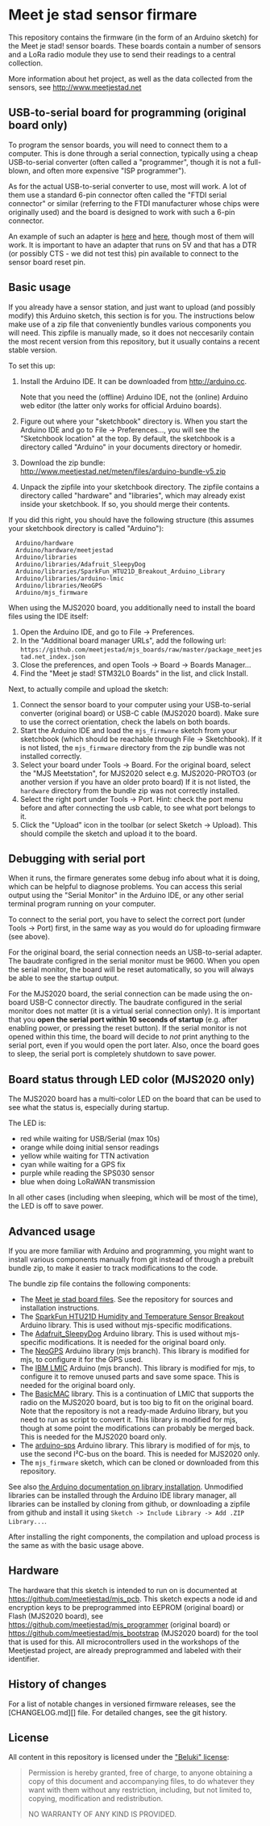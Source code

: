 Meet je stad sensor firmare
===========================
This repository contains the firmware (in the form of an Arduino sketch)
for the Meet je stad! sensor boards. These boards contain a number of
sensors and a LoRa radio module they use to send their readings to a
central collection.

More information about het project, as well as the data collected from
the sensors, see http://www.meetjestad.net

USB-to-serial board for programming (original board only)
---------------------------------------------------------
To program the sensor boards, you will need to connect them to a
computer. This is done through a serial connection, typically using a
cheap USB-to-serial converter (often called a "programmer", though it is
not a full-blown, and often more expensive "ISP programmer").

As for the actual USB-to-serial converter to use, most will work. A lot
of them use a standard 6-pin connector often called the "FTDI serial
connector" or similar (referring to the FTDI manufacturer whose chips
were originally used) and the board is designed to work with such a
6-pin connector.

An example of such an adapter is
[here](https://www.sparkfun.com/products/9716) and
[here](https://store.arduino.cc/arduino-usb-2-serial-micro), though most
of them will work. It is important to have an adapter that runs on 5V
and that has a DTR (or possibly CTS - we did not test this) pin
available to connect to the sensor board reset pin.

Basic usage
-----------
If you already have a sensor station, and just want to upload (and
possibly modify) this Arduino sketch, this section is for you. The
instructions below make use of a zip file that conveniently bundles
various components you will need. This zipfile is manually made, so it
does not neccesarily contain the most recent version from this
repository, but it usually contains a recent stable version.

To set this up:
 1. Install the Arduino IDE. It can be downloaded from http://arduino.cc.

    Note that you need the (offline) Arduino IDE, not the (online)
    Arduino web editor (the latter only works for official Arduino
    boards).
 2. Figure out where your "sketchbook" directory is. When you start the
    Arduino IDE and go to File -> Preferences..., you will see the
    "Sketchbook location" at the top. By default, the sketchbook is a
    directory called "Arduino" in your documents directory or homedir.
 3. Download the zip bundle:
    http://www.meetjestad.net/meten/files/arduino-bundle-v5.zip
 4. Unpack the zipfile into your sketchbook directory. The zipfile contains
    a directory called "hardware" and "libraries", which may already
    exist inside your sketchbook. If so, you should merge their
    contents.

If you did this right, you should have the following structure (this
assumes your sketchbook directory is called "Arduino"):

      Arduino/hardware
      Arduino/hardware/meetjestad
      Arduino/libraries
      Arduino/libraries/Adafruit_SleepyDog
      Arduino/libraries/SparkFun_HTU21D_Breakout_Arduino_Library
      Arduino/libraries/arduino-lmic
      Arduino/libraries/NeoGPS
      Arduino/mjs_firmware

When using the MJS2020 board, you additionally need to install the board
files using the IDE itself:
 1. Open the Arduino IDE, and go to File -> Preferences.
 2. In the "Additional board manager URLs", add the following url:
    `https://github.com/meetjestad/mjs_boards/raw/master/package_meetjestad.net_index.json`
 3. Close the preferences, and open Tools -> Board -> Boards Manager...
 4. Find the "Meet je stad! STM32L0 Boards" in the list, and click Install.

Next, to actually compile and upload the sketch:
 1. Connect the sensor board to your computer using your USB-to-serial
    converter (original board) or USB-C cable (MJS2020 board). Make sure
    to use the correct orientation, check the labels on both boards.
 2. Start the Arduino IDE and load the `mjs_firmware` sketch from your
    sketchbook (which should be reachable through File -> Sketchbook).
    If it is not listed, the `mjs_firmware` directory from the zip
    bundle was not installed correctly.
 3. Select your board under Tools -> Board. For the original board,
    select the "MJS Meetstation", for MJS2020 select e.g. MJS2020-PROTO3
    (or another version if you have an older proto board) If it is not
    listed, the `hardware` directory from the bundle zip was not
    correctly installed.
 4. Select the right port under Tools -> Port. Hint: check the port menu
    before and after connecting the usb cable, to see what port belongs
    to it.
 5. Click the "Upload" icon in the toolbar (or select Sketch -> Upload).
    This should compile the sketch and upload it to the board.

Debugging with serial port
--------------------------
When it runs, the firmare generates some debug info about what it is
doing, which can be helpful to diagnose problems. You can access this
serial output using the "Serial Monitor" in the Arduino IDE, or any
other serial terminal program running on your computer.

To connect to the serial port, you have to select the correct port
(under Tools -> Port) first, in the same way as you would do for
uploading firmware (see above).

For the original board, the serial connection needs an USB-to-serial
adapter. The baudrate configred in the serial monitor must be 9600. When
you open the serial monitor, the board will be reset automatically, so
you will always be able to see the startup output.

For the MJS2020 board, the serial connection can be made using the
on-board USB-C connector directly. The baudrate configured in the serial
monitor does not matter (it is a virtual serial connection only). It is
important that you **open the serial port within 10 seconds of startup**
(e.g. after enabling power, or pressing the reset button). If the serial
monitor is not opened within this time, the board will decide to *not*
print anything to the serial port, even if you would open the port
later. Also, once the board goes to sleep, the serial port is completely
shutdown to save power.

Board status through LED color (MJS2020 only)
---------------------------------------------
The MJS2020 board has a multi-color LED on the board that can be used to
see what the status is, especially during startup.

The LED is:
 - red while waiting for USB/Serial (max 10s)
 - orange while doing initial sensor readings
 - yellow while waiting for TTN activation
 - cyan while waiting for a GPS fix
 - purple while reading the SPS030 sensor
 - blue when doing LoRaWAN transmission

In all other cases (including when sleeping, which will be most of the
time), the LED is off to save power.

Advanced usage
--------------
If you are more familiar with Arduino and programming, you might want to
install various components manually from git instead of through a
prebuilt bundle zip, to make it easier to track modifications to the
code.

The bundle zip file contains the following components:
 - The [Meet je stad board files](https://github.com/meetjestad/mjs_boards). See the repository
   for sources and installation instructions.
 - The [SparkFun HTU21D Humidity and Temperature Sensor
   Breakout](https://github.com/sparkfun/SparkFun_HTU21D_Breakout_Arduino_Library)
   Arduino library. This is used without mjs-specific modifications.
 - The [Adafruit_SleepyDog](https://github.com/adafruit/Adafruit_SleepyDog)
   Arduino library. This is used without mjs-specific modifications. It
   is needed for the original board only.
 - The [NeoGPS](https://github.com/meetjestad/NeoGPS/tree/mjs) Arduino
   library (mjs branch). This library is modified for mjs, to configure
   it for the GPS used.
 - The [IBM LMIC](https://github.com/meetjestad/arduino-lmic/tree/mjs) Arduino
   (mjs branch). This library is modified for mjs, to configure it to
   remove unused parts and save some space. This is needed for the
   original board only.
 - The [BasicMAC](https://github.com/meetjestad/basicmac/tree/mjs)
   library. This is a continuation of LMIC that supports the
   radio on the MJS2020 board, but is too big to fit on the original
   board. Note that the repository is not a ready-made Arduino library,
   but you need to run as script to convert it. This library is modified
   for mjs, though at some point the modifications can probably be
   merged back. This is needed for the MJS2020 board only.
 - The [arduino-sps](https://github.com/meetjestad/arduino-sps/tree/mjs)
   Arduino library. This library is modified of for mjs, to use the
   second I²C-bus on the board. This is needed for MJS2020 only.
 - The `mjs_firmware` sketch, which can be cloned or downloaded from
   this repository.

See also [the Arduino documentation on library
installation](https://www.arduino.cc/en/Guide/Libraries). Unmodified
libraries can be installed through the Arduino IDE library manager, all
libraries can be installed by cloning from github, or downloading a
zipfile from github and install it using `Sketch -> Include Library ->
Add .ZIP Library...`.

After installing the right components, the compilation and upload
process is the same as with the basic usage above.

Hardware
--------
The hardware that this sketch is intended to run on is documented at
https://github.com/meetjestad/mjs_pcb. This sketch expects a node id and
encryption keys to be preprogrammed into EEPROM (original board) or
Flash (MJS2020 board), see https://github.com/meetjestad/mjs_programmer
(original board) or https://github.com/meetjestad/mjs_bootstrap (MJS2020
board) for the tool that is used for this. All microcontrollers used in
the workshops of the Meetjestad project, are already preprogrammed and
labeled with their identifier.

History of changes
------------------
For a list of notable changes in versioned firmware releases, see the
[CHANGELOG.md][] file. For detailed changes, see the git history.


License
-------
All content in this repository is licensed under the ["Beluki"
license][license]:

> Permission is hereby granted, free of charge, to anyone obtaining a copy of
> this document and accompanying files, to do whatever they want with them
> without any restriction, including, but not limited to, copying, modification
> and redistribution.
>
> NO WARRANTY OF ANY KIND IS PROVIDED.

[license]: https://github.com/Beluki/License/blob/master/Documentation/License

